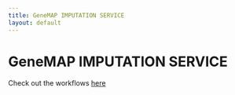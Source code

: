```yaml
---
title: GeneMAP IMPUTATION SERVICE
layout: default
---
```


# GeneMAP IMPUTATION SERVICE

Check out the workflows [here](/README.md)
